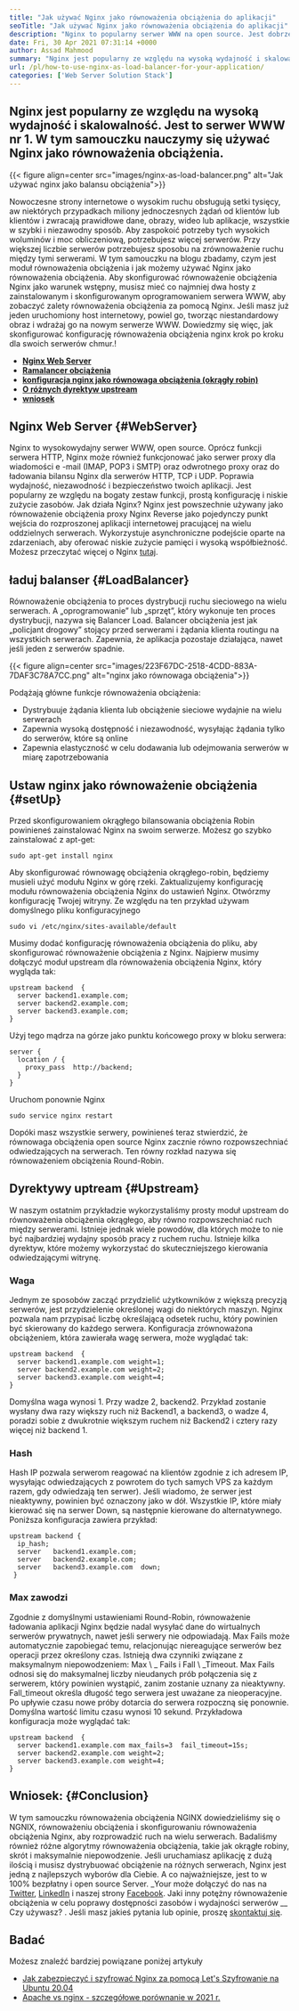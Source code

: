```yaml
---
title: "Jak używać Nginx jako równoważenia obciążenia do aplikacji" 
seoTitle: "Jak używać Nginx jako równoważenia obciążenia do aplikacji" 
description: "Nginx to popularny serwer WWW na open source. Jest dobrze znany z wysokiej wydajności i skalowalności. W tym samouczku nauczymy się używać Nginx jako równoważenia obciążenia" 
date: Fri, 30 Apr 2021 07:31:14 +0000
author: Assad Mahmood
summary: "Nginx jest popularny ze względu na wysoką wydajność i skalowalność. Jest to serwer WWW nr 1. W tym samouczku nauczymy się używać Nginx jako równoważenia obciążenia." 
url: /pl/how-to-use-nginx-as-load-balancer-for-your-application/
categories: ['Web Server Solution Stack']
---
```


## Nginx jest popularny ze względu na wysoką wydajność i skalowalność. Jest to serwer WWW nr 1. W tym samouczku nauczymy się używać Nginx jako równoważenia obciążenia.

{{< figure align=center src="images/nginx-as-load-balancer.png" alt="Jak używać nginx jako balansu obciążenia">}}

Nowoczesne strony internetowe o wysokim ruchu obsługują setki tysięcy, aw niektórych przypadkach miliony jednoczesnych żądań od klientów lub klientów i zwracają prawidłowe dane, obrazy, wideo lub aplikacje, wszystkie w szybki i niezawodny sposób. Aby zaspokoić potrzeby tych wysokich woluminów i moc obliczeniową, potrzebujesz więcej serwerów. Przy większej liczbie serwerów potrzebujesz sposobu na zrównoważenie ruchu między tymi serwerami. W tym samouczku na blogu zbadamy, czym jest moduł równoważenia obciążenia i jak możemy używać Nginx jako równoważenia obciążenia.
Aby skonfigurować równoważenie obciążenia Nginx jako warunek wstępny, musisz mieć co najmniej dwa hosty z zainstalowanym i skonfigurowanym oprogramowaniem serwera WWW, aby zobaczyć zalety równoważenia obciążenia za pomocą Nginx. Jeśli masz już jeden uruchomiony host internetowy, powiel go, tworząc niestandardowy obraz i wdrażaj go na nowym serwerze WWW. Dowiedzmy się więc, jak skonfigurować konfigurację równoważenia obciążenia nginx krok po kroku dla swoich serwerów chmur.!
  * **[Nginx Web Server][1]**
  * **[Ramalancer obciążenia][2]**
  * **[konfiguracja nginx jako równowaga obciążenia (okrągły robin)][3]**
  * **[O różnych dyrektyw upstream][4]**
  * **[wniosek][5]**

## Nginx Web Server   {#WebServer}
Nginx to wysokowydajny serwer WWW, open source. Oprócz funkcji serwera HTTP, Nginx może również funkcjonować jako serwer proxy dla wiadomości e -mail (IMAP, POP3 i SMTP) oraz odwrotnego proxy oraz do ładowania bilansu Nginx dla serwerów HTTP, TCP i UDP. Poprawia wydajność, niezawodność i bezpieczeństwo twoich aplikacji. Jest popularny ze względu na bogaty zestaw funkcji, prostą konfigurację i niskie zużycie zasobów.
Jak działa Nginx? Nginx jest powszechnie używany jako równoważenie obciążenia proxy Nginx Reverse jako pojedynczy punkt wejścia do rozproszonej aplikacji internetowej pracującej na wielu oddzielnych serwerach. Wykorzystuje asynchroniczne podejście oparte na zdarzeniach, aby oferować niskie zużycie pamięci i wysoką współbieżność. Możesz przeczytać więcej o Nginx [tutaj][6].

## ładuj balanser   {#LoadBalancer}
Równoważenie obciążenia to proces dystrybucji ruchu sieciowego na wielu serwerach. A „oprogramowanie” lub „sprzęt”, który wykonuje ten proces dystrybucji, nazywa się Balancer Load. Balancer obciążenia jest jak „policjant drogowy” stojący przed serwerami i żądania klienta routingu na wszystkich serwerach. Zapewnia, że ​​aplikacja pozostaje działająca, nawet jeśli jeden z serwerów spadnie.

{{< figure align=center src="images/223F67DC-2518-4CDD-883A-7DAF3C78A7CC.png" alt="nginx jako równowaga obciążenia">}}

Podążają główne funkcje równoważenia obciążenia:
  * Dystrybuuje żądania klienta lub obciążenie sieciowe wydajnie na wielu serwerach
  * Zapewnia wysoką dostępność i niezawodność, wysyłając żądania tylko do serwerów, które są online
  * Zapewnia elastyczność w celu dodawania lub odejmowania serwerów w miarę zapotrzebowania

## Ustaw nginx jako równoważenie obciążenia   {#setUp}
Przed skonfigurowaniem okrągłego bilansowania obciążenia Robin powinieneś zainstalować Nginx na swoim serwerze. Możesz go szybko zainstalować z apt-get:
```
sudo apt-get install nginx
```
Aby skonfigurować równowagę obciążenia okrągłego-robin, będziemy musieli użyć modułu Nginx w górę rzeki. Zaktualizujemy konfigurację modułu równoważenia obciążenia Nginx do ustawień Nginx. Otwórzmy konfigurację Twojej witryny. Ze względu na ten przykład używam domyślnego pliku konfiguracyjnego
```
sudo vi /etc/nginx/sites-available/default
```
Musimy dodać konfigurację równoważenia obciążenia do pliku, aby skonfigurować równoważenie obciążenia z Nginx.
Najpierw musimy dołączyć moduł upstream dla równoważenia obciążenia Nginx, który wygląda tak:
```
upstream backend  {
  server backend1.example.com;
  server backend2.example.com;
  server backend3.example.com;
}
```
Użyj tego mądrza na górze jako punktu końcowego proxy w bloku serwera:
```
server {
  location / {
    proxy_pass  http://backend;
  }
}
```
Uruchom ponownie Nginx
```
sudo service nginx restart
```
Dopóki masz wszystkie serwery, powinieneś teraz stwierdzić, że równowaga obciążenia open source Nginx zacznie równo rozpowszechniać odwiedzających na serwerach. Ten równy rozkład nazywa się równoważeniem obciążenia Round-Robin.

## Dyrektywy uptream   {#Upstream}
W naszym ostatnim przykładzie wykorzystaliśmy prosty moduł upstream do równoważenia obciążenia okrągłego, aby równo rozpowszechniać ruch między serwerami. Istnieje jednak wiele powodów, dla których może to nie być najbardziej wydajny sposób pracy z ruchem ruchu. Istnieje kilka dyrektyw, które możemy wykorzystać do skuteczniejszego kierowania odwiedzającymi witrynę.

### Waga
Jednym ze sposobów zacząć przydzielić użytkowników z większą precyzją serwerów, jest przydzielenie określonej wagi do niektórych maszyn. Nginx pozwala nam przypisać liczbę określającą odsetek ruchu, który powinien być skierowany do każdego serwera.
Konfiguracja zrównoważona obciążeniem, która zawierała wagę serwera, może wyglądać tak:
```
upstream backend  {
  server backend1.example.com weight=1;
  server backend2.example.com weight=2;
  server backend3.example.com weight=4;
}
```
Domyślna waga wynosi 1. Przy wadze 2, backend2. Przykład zostanie wysłany dwa razy większy ruch niż Backend1, a backend3, o wadze 4, poradzi sobie z dwukrotnie większym ruchem niż Backend2 i cztery razy więcej niż backend 1.

### Hash
Hash IP pozwala serwerom reagować na klientów zgodnie z ich adresem IP, wysyłając odwiedzających z powrotem do tych samych VPS za każdym razem, gdy odwiedzają ten serwer). Jeśli wiadomo, że serwer jest nieaktywny, powinien być oznaczony jako w dół. Wszystkie IP, które miały kierować się na serwer Down, są następnie kierowane do alternatywnego.
Poniższa konfiguracja zawiera przykład:
```
upstream backend {
  ip_hash;
  server   backend1.example.com;
  server   backend2.example.com;
  server   backend3.example.com  down;
 }
```

### Max zawodzi
Zgodnie z domyślnymi ustawieniami Round-Robin, równoważenie ładowania aplikacji Nginx będzie nadal wysyłać dane do wirtualnych serwerów prywatnych, nawet jeśli serwery nie odpowiadają. Max Fails może automatycznie zapobiegać temu, relacjonując niereagujące serwerów bez operacji przez określony czas.
Istnieją dwa czynniki związane z maksymalnym niepowodzeniem: Max \ _ Fails i Fall \ _Timeout. Max Fails odnosi się do maksymalnej liczby nieudanych prób połączenia się z serwerem, który powinien wystąpić, zanim zostanie uznany za nieaktywny. Fall_timeout określa długość tego serwera jest uważane za nieoperacyjne. Po upływie czasu nowe próby dotarcia do serwera rozpoczną się ponownie. Domyślna wartość limitu czasu wynosi 10 sekund.
Przykładowa konfiguracja może wyglądać tak:
```
upstream backend  {
  server backend1.example.com max_fails=3  fail_timeout=15s;
  server backend2.example.com weight=2;
  server backend3.example.com weight=4;
}
```

## Wniosek:   {#Conclusion}
W tym samouczku równoważenia obciążenia NGINX dowiedzieliśmy się o NGNIX, równoważeniu obciążenia i skonfigurowaniu równoważenia obciążenia Nginx, aby rozprowadzić ruch na wielu serwerach. Badaliśmy również różne algorytmy równoważenia obciążenia, takie jak okrągłe robiny, skrót i maksymalnie niepowodzenie. Jeśli uruchamiasz aplikację z dużą ilością i musisz dystrybuować obciążenie na różnych serwerach, Nginx jest jedną z najlepszych wyborów dla Ciebie. A co najważniejsze, jest to w 100% bezpłatny i open source Server.
_Your może dołączyć do nas na [Twitter][7], [LinkedIn][8] i naszej strony [Facebook][9]. Jaki inny potężny równoważenie obciążenia w celu poprawy dostępności zasobów i wydajności serwerów __ Czy używasz? . Jeśli masz jakieś pytania lub opinie, proszę [skontaktuj się][10].

## Badać
Możesz znaleźć bardziej powiązane poniżej artykuły
  * [Jak zabezpieczyć i szyfrować Nginx za pomocą Let's Szyfrowanie na Ubuntu 20.04][11]
  * [Apache vs nginx - szczegółowe porównanie w 2021 r.][12]

  
[1]: #webserver
[2]: #loadbalancer
[3]: #setup
[4]: #upstream
[5]: #conclusion
[6]: https://products.containerize.com/solution-stack/nginx
[7]: https://twitter.com/containerize_co
[8]: https://www.linkedin.com/company/containerize/
[9]: http://facebook.com/containerize
[10]: mailto:yasir.saeed@aspose.com
[11]: https://blog.containerize.com/web-server-solution-stack/how-to-secure-nginx-with-letsencrypt-on-ubuntu-20-04/
[12]: https://blog.containerize.com/2021/02/26/apache-vs-nginx-detailed-comparison-in-2021/
